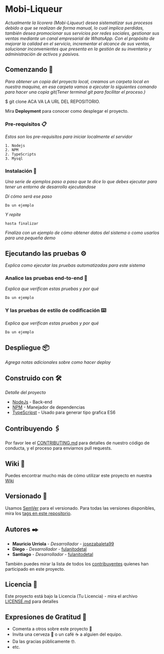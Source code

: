 # Mobi-Liqueur

_Actualmente la licorera (Mobi-Liqueur) desea sistematizar sus procesos debido a que se realizan de forma manual, lo cual implica perdidas, también desea promocionar sus servicios por redes sociales, gestionar sus ventas mediante un canal empresarial de WhatsApp. Con el propósito de mejorar la calidad en el servicio, incrementar el alcance de sus ventas, solucionar inconvenientes que presenta en la gestión de su inventario  y administración de activos y pasivos._

## Comenzando 🚀

_Para obtener un copia del proyecto local, creamos un carpeta local en nuestra maquina, en esa carpeta vamos a ejecutar lo siguientes comando para hacer una copia git(Tener terminal git para facilitar el proceso.)_

$ git clone ACA VA LA URL DEL REPOSITORIO.

Mira **Deployment** para conocer como desplegar el proyecto.


### Pre-requisitos 📋

_Estos son los pre-requisitos para iniciar localmente el servidor_

```
1. Nodejs
2. NPM
2. TypeScripts
3. Mysql
```

### Instalación 🔧

_Una serie de ejemplos paso a paso que te dice lo que debes ejecutar para tener un entorno de desarrollo ejecutandose_

_Dí cómo será ese paso_

```
Da un ejemplo
```

_Y repite_

```
hasta finalizar
```

_Finaliza con un ejemplo de cómo obtener datos del sistema o como usarlos para una pequeña demo_

## Ejecutando las pruebas ⚙️

_Explica como ejecutar las pruebas automatizadas para este sistema_

### Analice las pruebas end-to-end 🔩

_Explica que verifican estas pruebas y por qué_

```
Da un ejemplo
```

### Y las pruebas de estilo de codificación ⌨️

_Explica que verifican estas pruebas y por qué_

```
Da un ejemplo
```

## Despliegue 📦

_Agrega notas adicionales sobre como hacer deploy_

## Construido con 🛠️

_Detalle del proyecto_

* [NodeJs](https://nodejs.org/en/) - Back-end
* [NPM](https://www.npmjs.com/) - Manejador de dependencias
* [TypeScripst](https://www.typescriptlang.org/) - Usado para generar tipo grafica ES6

## Contribuyendo 🖇️

Por favor lee el [CONTRIBUTING.md](https://gist.github.com/) para detalles de nuestro código de conducta, y el proceso para enviarnos pull requests.

## Wiki 📖

Puedes encontrar mucho más de cómo utilizar este proyecto en nuestra [Wiki](https://github.com/tu/proyecto/wiki)

## Versionado 📌

Usamos [SemVer](http://semver.org/) para el versionado. Para todas las versiones disponibles, mira los [tags en este repositorio](https://github.com/tu/proyecto/tags).

## Autores ✒️
* **Mauricio Urriola** - *Desarrollador* - [josezabaleta99](https://github.com/jmauricio9911)
* **Diego** - *Desarrollador* - [fulanitodetal](#fulanito-de-tal)
* **Santiago** - *Desarrollador* - [fulanitodetal](#fulanito-de-tal)

También puedes mirar la lista de todos los [contribuyentes](https://github.com/your/project/contributors) quíenes han participado en este proyecto. 

## Licencia 📄

Este proyecto está bajo la Licencia (Tu Licencia) - mira el archivo [LICENSE.md](LICENSE.md) para detalles

## Expresiones de Gratitud 🎁

* Comenta a otros sobre este proyecto 📢
* Invita una cerveza 🍺 o un café ☕ a alguien del equipo. 
* Da las gracias públicamente 🤓.
* etc.